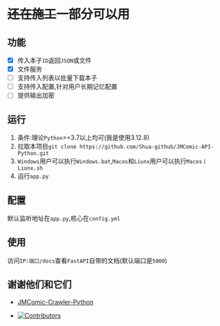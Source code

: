 # ~~还在施工~~一部分可以用

## 功能
- [x] 传入本子`ID`返回`JSON`或文件
- [x] 文件服务
- [ ] 支持传入列表以批量下载本子
- [ ] 支持传入配置,针对用户长期记忆配置
- [ ] 提供输出加密

## 运行
1. 条件:理论`Python`>=3.7以上均可(我是使用3.12.8)
2. 拉取本项目```git clone https://github.com/Shua-github/JMComic-API-Python.git```
3. `Windows`用户可以执行`Windows.bat`,`Macos`和`Liunx`用户可以执行`Macos丨Liunx.sh`
4. 运行`app.py`

## 配置
默认监听地址在`app.py`,核心在`config.yml`

## 使用
访问`IP:端口/docs`查看`FastAPI`自带的文档(默认端口是`5000`)

## 谢谢他们和它们
- [JMComic-Crawler-Python](https://github.com/hect0x7/JMComic-Crawler-Python)

- [![Contributors](https://contributors-img.web.app/image?repo=Shua-github/JMComic-API-Python)](https://github.com/Shua-github/JMComic-API-Python/graphs/contributors)